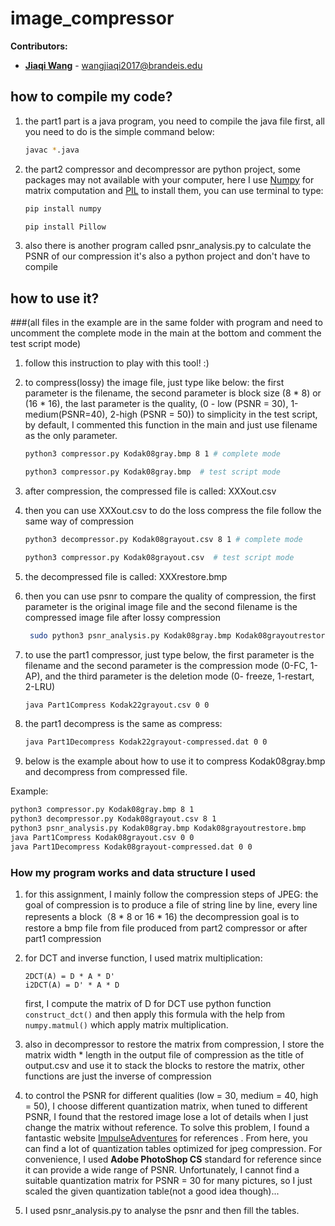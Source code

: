 # image_compressor
__Contributors:__
- __[Jiaqi Wang](https://github.com/JackyWang1992)__ - wangjiaqi2017@brandeis.edu 

## how to compile my code?

1. the part1 part is a java program, you need to compile the java file first, all you need to do is the 
    simple command below:
    ```bash
    javac *.java
    ```
    
2. the part2 compressor and decompressor are python project, some packages may not available with your computer, 
    here I use [Numpy](http://www.numpy.org/) for matrix computation and [PIL](https://pillow.readthedocs.io/en/5.3.x/)
    to install them, you can use terminal to type:
    ```bash
    pip install numpy
    ```
    ```bash
    pip install Pillow
    ```
3. also there is another program called psnr_analysis.py to calculate the PSNR of our compression
   it's also a python project and don't have to compile

## how to use it? 
###(all files in the example are in the same folder with program and need to uncomment the complete mode in the main at the bottom and comment the test script mode)

1. follow this instruction to play with this tool! :)

2. to compress(lossy) the image file, just type like below:
  the first parameter is the filename, the second parameter is block size (8 * 8) or (16 * 16), the last 
  parameter is the quality, (0 - low (PSNR = 30), 1-medium(PSNR=40), 2-high (PSNR = 50))
  to simplicity in the test script, by default, I commented this function in the main and just use filename as 
  the only parameter.
    ```bash
    python3 compressor.py Kodak08gray.bmp 8 1 # complete mode
    ```
    ```bash
    python3 compressor.py Kodak08gray.bmp  # test script mode
    ```
3. after compression, the compressed file is called: XXXout.csv
    
4. then you can use XXXout.csv to do the loss compress the file follow the same way of compression
      ```bash
    python3 decompressor.py Kodak08grayout.csv 8 1 # complete mode
    ```
    ```bash
    python3 compressor.py Kodak08grayout.csv  # test script mode
    ```
    
5. the decompressed file is called: XXXrestore.bmp

6. then you can use psnr to compare the quality of compression, the first parameter is the original image file and the
    second filename is the compressed image file after lossy compression
    ```bash
     sudo python3 psnr_analysis.py Kodak08gray.bmp Kodak08grayoutrestore.bmp
    ```
7. to use the part1 compressor, just type below, the first parameter is the filename and the second parameter is the compression mode (0-FC, 1-AP),
 and the third parameter is the deletion mode (0- freeze, 1-restart, 2-LRU)
    ```bash
    java Part1Compress Kodak22grayout.csv 0 0
    ```
8. the part1 decompress is the same as compress:
     ```bash
    java Part1Decompress Kodak22grayout-compressed.dat 0 0
    ```

6. below is the example about how to use it to compress Kodak08gray.bmp and decompress from compressed file.

Example:
```bash
python3 compressor.py Kodak08gray.bmp 8 1
python3 decompressor.py Kodak08grayout.csv 8 1
python3 psnr_analysis.py Kodak08gray.bmp Kodak08grayoutrestore.bmp
java Part1Compress Kodak08grayout.csv 0 0
java Part1Decompress Kodak08grayout-compressed.dat 0 0
```

### How my program works and data structure I used

1. for this assignment, I mainly follow the compression steps of JPEG: the goal of compression is to produce a file of 
    string line by line, every line represents a block（8 * 8 or 16 * 16)
    the decompression goal is to restore a bmp file from file produced from part2 compressor or after part1 compression

2. for DCT and inverse function, I used matrix multiplication: 
   ```
   2DCT(A) = D * A * D' 
   i2DCT(A) = D' * A * D 
   ```   
   first, I compute the matrix of D for DCT use python function `construct_dct()` and then apply this formula with the 
   help from `numpy.matmul()` which apply matrix multiplication.
   
3. also in decompressor to restore the matrix from compression, I store the matrix width * length in the output file of compression
   as the title of output.csv and use it to stack the blocks to restore the matrix, other functions are just the inverse of compression

4. to control the PSNR for different qualities (low = 30, medium = 40, high = 50), I choose different quantization matrix, when tuned to different
  PSNR, I found that the restored image lose a lot of details when I just change the matrix without reference.
  To solve this problem, I found a fantastic website [ImpulseAdventures](https://www.impulseadventure.com/photo/jpeg-quantization.html) for references
  . From here, you can find a lot of quantization tables optimized for jpeg compression.
  For convenience, I used **Adobe PhotoShop CS** standard for reference since it can provide a wide range of PSNR.
  Unfortunately, I cannot find a suitable quantization matrix for PSNR = 30 for many pictures, so I just scaled the given 
  quantization table(not a good idea though)...
  
5. I used psnr_analysis.py to analyse the psnr and then fill the tables.

